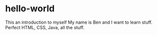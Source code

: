 # hello-world
This an introduction to myself
My name is Ben and I want to learn stuff. 
Perfect HTML, CSS, Java, all the stuff.
